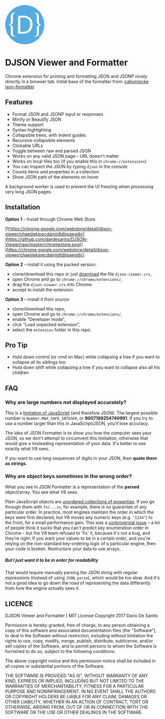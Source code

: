 ![JSONViewer Logo](https://github.com/dardesantis/DJSON-Viewer/raw/master/extension/icons/128.png)

DJSON Viewer and Formatter
==============

Chrome extension for printing and formatting JSON and JSONP nicely directly in a browser tab.
Initial base of the formatter from: [callumlocke json-formatter](https://github.com/callumlocke/json-formatter)

Features
--------

* Format JSON and JSONP input or responses
* Minify or Beautify JSON
* Theme support
* Syntax highlighting
* Collapsible trees, with indent guides
* Recursive collapsible elements
* Clickable URLs
* Toggle between raw and parsed JSON
* Works on any valid JSON page – URL doesn't matter
* Works on local files too (if you enable this in `chrome://extensions`)
* You can inspect the JSON by typing `djson` in the console
* Counts items and properties in a collection
* Show JSON path of the elements on hover

A background worker is used to prevent the UI freezing when processing very long JSON pages.

Installation
------------

**Option 1** – Install through Chrome Web Store

[![https://chrome.google.com/webstore/detail/djson-viewer/chaeijjekipecdajnijdldjjipaegdjc](https://github.com/dardesantis/DJSON-Viewer/raw/master/chromestore.png)](https://chrome.google.com/webstore/detail/djson-viewer/chaeijjekipecdajnijdldjjipaegdjc)

**Option 2** – install it using the packed version:
* clone/download this repo or just [download](https://github.com/dardesantis/DJSON-Viewer/raw/master/djson-viewer.crx) the file `djson-viewer.crx`,
* open Chrome and go to `chrome://chrome/extensions/`,
* drag the `djson-viewer.crx` into Chrome
* accept to install the extension

**Option 3** – install it from source:

* clone/download this repo,
* open Chrome and go to `chrome://chrome/extensions/`,
* enable "Developer mode",
* click "Load unpacked extension",
* select the `extension` folder in this repo.

Pro Tip
--------
* Hold down control (or cmd on Mac) while collapsing a tree if you want to collapse all its siblings too.
* Hold down shift while collapsing a tree if you want to collapse also all his children

FAQ
---

### Why are large numbers not displayed accurately?

This is a [limitation of JavaScript](http://www.ecma-international.org/ecma-262/5.1/#sec-15.7.3.2) (and therefore JSON). The largest possible number is `Number.MAX_SAFE_INTEGER`, or **9007199254740991**. If you try to use a number larger than this in JavaScript/JSON, you'll lose accuracy.

The idea of JSON Formatter is to show you how the computer sees your JSON, so we don't attempt to circumvent this limitation, otherwise that would give a misleading representation of your data. It's better to see exactly what V8 sees.

If you want to use long sequences of digits in your JSON, then **quote them as strings**.

### Why are object keys sometimes in the wrong order?

What you see in JSON Formatter is a representation of the **parsed** object/array. You see what V8 sees.

Plain JavaScript objects are [unordered collections of properties](http://www.ecma-international.org/ecma-262/5.1/#sec-12.6.4). If you go through them with `for...in`, for example, there is no guarantee of any particular order. In practice, most engines maintain the order in which the keys were first declared, but V8 moves any numeric keys (e.g. `"1234"`) to the front, for a small performance gain. This was a [controversial issue](https://code.google.com/p/v8/issues/detail?id=164) – a lot of people think it sucks that you can't predict key enumeration order in Chrome – but the V8 team refused to 'fix' it, because it's not a bug, and they're right. If you want your values to be in a certain order, and you're relying on the non-standard key-ordering logic of a particular engine, then your code is broken. Restructure your data to use arrays.

##### But I just want it to be in order for readability

That would require manually parsing the JSON string with regular expressions (instead of using `JSON.parse`), which would be too slow. And it's not a good idea to go down the road of representing the data differently from how the engine actually sees it.

LICENCE
-------
DJSON Viewer and Formatter | MIT License
Copyright 2017 Dario De Santis

Permission is hereby granted, free of charge, to any person obtaining a copy of
this software and associated documentation files (the "Software"), to deal in
the Software without restriction, including without limitation the rights to
use, copy, modify, merge, publish, distribute, sublicense, and/or sell copies
of the Software, and to permit persons to whom the Software is furnished to do
so, subject to the following conditions:

The above copyright notice and this permission notice shall be included in all
copies or substantial portions of the Software.

THE SOFTWARE IS PROVIDED "AS IS", WITHOUT WARRANTY OF ANY KIND, EXPRESS OR
IMPLIED, INCLUDING BUT NOT LIMITED TO THE WARRANTIES OF MERCHANTABILITY,
FITNESS FOR A PARTICULAR PURPOSE AND NONINFRINGEMENT. IN NO EVENT SHALL THE
AUTHORS OR COPYRIGHT HOLDERS BE LIABLE FOR ANY CLAIM, DAMAGES OR OTHER
LIABILITY, WHETHER IN AN ACTION OF CONTRACT, TORT OR OTHERWISE, ARISING FROM,
OUT OF OR IN CONNECTION WITH THE SOFTWARE OR THE USE OR OTHER DEALINGS IN THE
SOFTWARE.